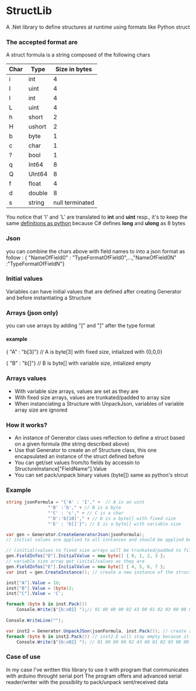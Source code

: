 # StructLib
A .Net library to define structures at runtime using formats like Python struct

### The accepted format are
A struct formula is a string composed of the following chars

| Char | Type | Size in bytes   |
------|------|-------|
| i | int   | 4                 |
| I | uint  | 4                 |
| l | int   | 4                 |
| L | uint  | 4                 |
| h | short | 2                 |
| H | ushort| 2                 |
| b | byte  | 1                 |
| c | char  | 1                 |
| ? | bool  | 1                 |
| q | Int64 | 8                 |
| Q | UInt64| 8                 |
| f | float | 4                 |
| d | double| 8                 |
| s | string| null terminated   |

You notice that 'l' and 'L' are translated to **int** and **uint** resp., it's to keep the same [definitions as python][format-characters] because C# defines **long** and **ulong** as 8 bytes

[format-characters]:https://docs.python.org/2/library/struct.html#format-characters

### Json
you can combine the chars above with field names to into a json format as follow : 
{ "NameOfField0" : "TypeFormatOfField0",...,"NameOfField0N" :"TypeFormatOfFieldN"}

### Initial values
Variables can have initial values that are defined after creating Generator and before instantiating a Structure
### Arrays (json only)
you can use arrays by adding "[" and "]" after the type format

#### example
{ "A" : "b[3]"} // A is byte[3] with fixed size, intialized with {0,0,0}

{ "B" : "b[]"} // B is byte[] with variable size, intialized empty

### Arrays values
* With variable size arrays, values are set as they are
* With fixed size arrays, values are trunkated/padded to array size
* When instanciating a Structure with UnpackJson, variables of variable array size are ignored

### How it works?
* An instance of Generator class uses reflection to define a struct based on a given formula (the string described above)
* Use that Generator to create an of Structure class, this one encapsulated an instance of the struct defined before
* You can get/set values from/to fields by accessin to StructureInstance["FieldName"].Value
* You can set pack/unpack binary values (byte[]) same as python's strcut

### Example
```C#
string jsonFormula = "{'A' : 'I'," +  // A is an uint
				"'B' :'b'," + // B is a byte
				"'C' : 'c'," + // C is a char 
				"'D':'b[10]'," + // D is a byte[] with fixed size
				"'E' : 'b[]'}"; // E is a byte[] with variable size

var gen = Generator.CreateGeneratorJson(jsonFormula);
// initial values are applied to all isntances and should be applied before instantiation

// (initial)values to fixed size arrays will be trunkated/padded to fill the size
gen.FieldInfos["D"].InitialValue = new byte[] { 0, 1, 2, 3 }; 
// variable size array get (inital)values as they are
gen.FieldInfos["E"].InitialValue = new byte[] { 4, 5, 6, 7 }; 
var inst = gen.CreateInstance(); // create a new instance of the struct

inst["A"].Value = 1U;
inst["B"].Value = (byte)2;
inst["C"].Value = 'C';

foreach (byte b in inst.Pack())
    Console.Write($"{b:x02} ");// 01 00 00 00 02 43 00 01 02 03 00 00 00 00 00 00 04 05 06 07
    
Console.WriteLine("");

var inst2 = Generator.UnpackJSon(jsonFormula, inst.Pack()); // create another instance of the struct using data packed from the previous one
foreach (byte b in inst2.Pack()) // inst2.E will stay empty because it has a variable size
    Console.Write($"{b:x02} "); // 01 00 00 00 02 43 00 01 02 03 00 00 00 00 00 00
```

### Case of use
In my case I've written this library to use it with program that communicates with arduino throught serial port
The program offers and advanced serial reader/writer with the possiblity to pack/unpack sent/received data


